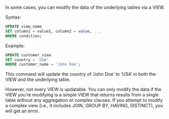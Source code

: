 In some cases, you can modify the data of the underlying tables via a VIEW.

Syntax:

```SQL
UPDATE view_name
SET column1 = value1, column2 = value, ...
WHERE condition;
```

Example:

```SQL
UPDATE customer_view
SET country = 'USA'
WHERE customer_name = 'John Doe';
```

This command will update the country of ‘John Doe’ to ‘USA’ in both the VIEW and the underlying table.

However, not every VIEW is updatable. You can only modify the data if the VIEW you’re modifying is a simple VIEW that returns results from a single table without any aggregation or complex clauses. If you attempt to modify a complex view (i.e., it includes JOIN, GROUP BY, HAVING, DISTINCT), you will get an error.